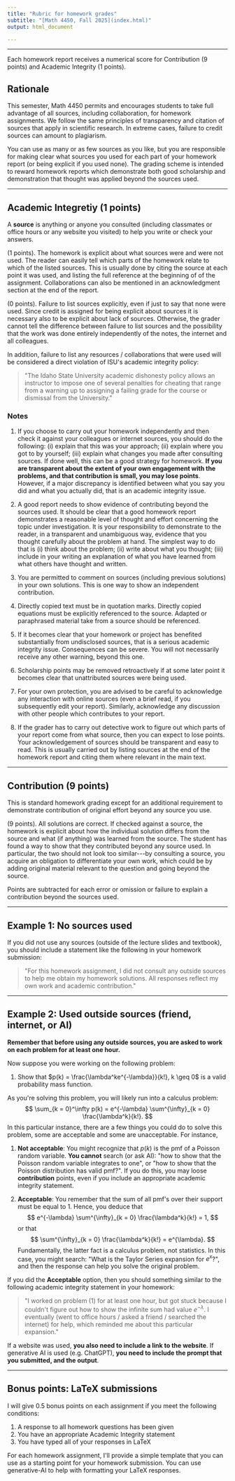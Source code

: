 ```yaml
---
title: "Rubric for homework grades"
subtitle: "[Math 4450, Fall 2025](index.html)"
output: html_document

---
```


-----------

Each homework report receives a numerical score for Contribution (9 points) and Academic Integrity (1 points).

## Rationale

This semester, Math 4450 permits and encourages students to take full advantage of all sources, including collaboration, for homework assignments. 
We follow the same principles of transparency and citation of sources that apply in scientific research. 
In extreme cases, failure to credit sources can amount to plagiarism. 

You can use as many or as few sources as you like, but you are responsible for making clear what sources you used for each part of your homework report (or being explicit if you used none).
The grading scheme is intended to reward homework reports which demonstrate both good scholarship and demonstration that thought was applied beyond the sources used.

------------

## Academic Integretiy (1 points)

A **source** is anything or anyone you consulted (including classmates or office hours or any website you visited) to help you write or check your answers.

(1 points). The homework is explicit about what sources were and were not used. The reader can easily tell which parts of the homework relate to which of the listed sources. This is usually done by citing the source at each point it was used, and listing the full reference at the beginning of of the assignment. Collaborations can also be mentioned in an acknowledgment section at the end of the report.

(0 points). Failure to list sources explicitly, even if just to say that none were used. Since credit is assigned for being explicit about sources it is necessary also to be explicit about lack of sources. Otherwise, the grader cannot tell the difference between failure to list sources and the possibility that the work was done entirely independently of the notes, the internet and all colleagues.

In addition, failure to list any resources / collaborations that were used will be considered a direct violation of ISU's academic integrity policy:

> "The Idaho State University academic dishonesty policy allows an instructor to impose one of several penalties for cheating that range from a warning up to assigning a failing grade for the course or dismissal from the University."

### Notes


1. If you choose to carry out your homework independently and then check it against your colleagues or internet sources, you should do the following: (i) explain that this was your approach; (ii) explain where you got to by yourself; (iii) explain what changes you made after consulting sources. If done well, this can be a good strategy for homework. **If you are transparent about the extent of your own engagement with the problems, and that contribution is small, you may lose points**. However, if a major discrepancy is identified between what you say you did and what you actually did, that is an academic integrity issue.

1. A good report needs to show evidence of contributing beyond the sources used.  It should be clear that a good homework report demonstrates a reasonable level of thought and effort concerning the topic under investigation. It is your responsibility to demonstrate to the reader, in a transparent and unambiguous way, evidence that you thought carefully about the problem at hand. The simplest way to do that is (i) think about the problem; (ii) write about what you thought; (iii) include in your writing an explanation of what you have learned from what others have thought and written.

1. You are permitted to comment on sources (including previous solutions) in your own solutions. This is one way to show an independent contribution.

1. Directly copied text must be in quotation marks. Directly copied equations must be explicitly referenced to the source. Adapted or paraphrased material take from a source should be referenced.

1. If it becomes clear that your homework or project has benefited substantially from undisclosed sources, that is a serious academic integrity issue. Consequences can be severe. You will not necessarily receive any other warning, beyond this one. 

1. Scholarship points may be removed retroactively if at some later point it becomes clear that unattributed sources were being used.

1. For your own protection, you are advised to be careful to acknowledge any interaction with online sources (even a brief read, if you subsequently edit your report). Similarly, acknowledge any discussion with other people which contributes to your report.

1. If the grader has to carry out detective work to figure out which parts of your report come from what source, then you can expect to lose points. Your acknowledgement of sources should be transparent and easy to read. This is usually carried out by listing sources at the end of the homework report and citing them where relevant in the main text.

-----------

## Contribution (9 points)

This is standard homework grading except for an additional requirement to demonstrate contribution of original effort beyond any source you use.

(9 points). All solutions are correct. If checked against a source, the homework is explicit about how the individual solution differs from the source and what (if anything) was learned from the source. The student has found a way to show that they contributed beyond any source used. In particular, the two should not look too similar---by consulting a source, you acquire an obligation to differentiate your own work, which could be by adding original material relevant to the question and going beyond the source.

Points are subtracted for each error or omission or failure to explain a contribution beyond the sources used. 

------------

## Example 1: No sources used

If you did not use any sources (outside of the lecture slides and textbook), you should include a statement like the following in your homework submission:

> "For this homework assignment, I did not consult any outside sources to help me obtain my homework solutions. All responses reflect my own work and academic contribution."

------------

## Example 2: Used outside sources (friend, internet, or AI)

**Remember that before using any outside sources, you are asked to work on each problem for at least one hour.**

Now suppose you were working on the following problem:

1. Show that $p(k) = \frac{\lambda^ke^{-\lambda}}{k!}, k \geq 0$ is a valid probability mass function.

As you're solving this problem, you will likely run into a calculus problem:
$$
\sum_{k = 0}^\infty p(k) = e^{-\lambda} \sum^{\infty}_{k = 0} \frac{\lambda^k}{k!}.
$$
In this particular instance, there are a few things you could do to solve this problem, some are acceptable and some are unacceptable.
For instance,

1. **Not acceptable**: You might recognize that $p(k)$ is the pmf of a Poisson random variable. **You cannot** search (or ask AI): "how to show that the Poisson random variable integrates to one", or "how to show that the Poisson distribution has valid pmf?". If you do this, you may loose **contribution** points, even if you include an appropriate academic integrity statement.

1. **Acceptable**: You remember that the sum of all pmf's over their support must be equal to $1$. Hence, you deduce that 
$$
e^{-\lambda} \sum^{\infty}_{k = 0} \frac{\lambda^k}{k!} = 1,
$$
or that 
$$
\sum^{\infty}_{k = 0} \frac{\lambda^k}{k!} = e^{\lambda}.
$$
Fundamentally, the latter fact is a calculus problem, not statistics. In this case, you might search: "What is the Taylor Series expansion for $e^x$?", and then the response can help you solve the original problem.

If you did the **Acceptable** option, then you should something similar to the following academic integrity statement in your homework: 

> "I worked on problem (1) for at least one hour, but got stuck because I couldn't figure out how to show the infinite sum had value $e^{-\lambda}$. I eventually (went to office hours / asked a friend / searched the internet) for help, which reminded me about this particular expansion."

If a website was used, **you also need to include a link to the website**. If generative AI is used (e.g. ChatGPT), **you need to include the prompt that you submitted, and the output**.

------------

## Bonus points: LaTeX submissions

I will give 0.5 bonus points on each assignment if you meet the following conditions:

1. A response to all homework questions has been given
1. You have an appropriate Academic Integrity statement
1. You have typed all of your responses in LaTeX 

For each homework assignment, I'll provide a simple template that you can use as a starting point for your homework submission.
You can use generative-AI to help with formatting your LaTeX responses.



